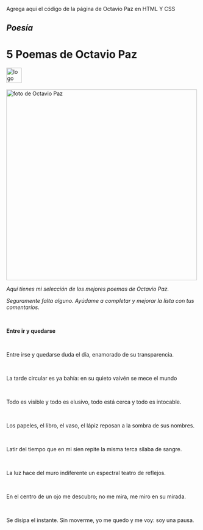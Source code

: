 Agrega aqui el código de la página de Octavio Paz en HTML Y CSS
<H2><i>Poesía</i></H2>
<h1>5 Poemas de Octavio Paz</h1>
<img src="whatsapp.png" width=40px alt="logo de whatsapp"><br><br>
<img src="octavio-paz.jpg" width=500px alt="foto de Octavio Paz"><br>
<p><i>Aquí tienes mi selección de los mejores poemas de Octavio Paz.</i></p>
<p><i>Seguramente falta alguno. Ayúdame a completar y mejorar la lista con tus comentarios.</i></p><br>
<p><b>Entre ir y quedarse</b></p><br>
<p>Entre irse y quedarse duda el día, enamorado de su transparencia.</p><br>
<p>La tarde circular es ya bahía: en su quieto vaivén se mece el mundo</p><br>
<p>Todo es visible y todo es elusivo, todo está cerca y todo es intocable.</p><br>
<p>Los papeles, el libro, el vaso, el lápiz reposan a la sombra de sus nombres.</p><br>
<p>Latir del tiempo que en mi sien repite la misma terca sílaba de sangre.</p><br>
<p>La luz hace del muro indiferente un espectral teatro de reflejos.</p><br>
<p>En el centro de un ojo me descubro; no me mira, me miro en su mirada.</p><br>
<p>Se disipa el instante. Sin moverme, yo me quedo y me voy: soy una pausa.</p><br>
<!-- Crtl + K + C nos inserta la opcion de para documentar -->
